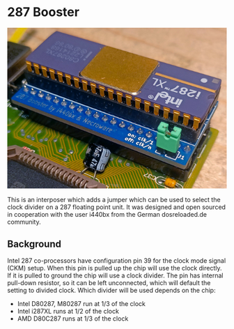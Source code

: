 # 287 Booster

![287 booster](shim/287-booster.jpg)

This is an interposer which adds a jumper which can be used to select the clock
divider on a 287 floating point unit. It was designed and open sourced in
cooperation with the user i440bx from the German dosreloaded.de community.

## Background

Intel 287 co-processors have configuration pin 39 for the clock mode signal
(CKM) setup. When this pin is pulled up the chip will use the clock directly. If
it is pulled to ground the chip will use a clock divider. The pin has internal
pull-down resistor, so it can be left unconnected, which will default the
setting to divided clock. Which divider will be used depends on the chip:

- Intel D80287, M80287 run at 1/3 of the clock
- Intel i287XL runs at 1/2 of the clock
- AMD D80C287 runs at 1/3 of the clock



